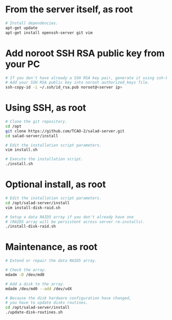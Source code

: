 # From the server itself, as root

```bash
# Install dependencies.
apt-get update
apt-get install openssh-server git vim
```

# Add noroot SSH RSA public key from your PC

```bash
# If you don't have already a SSH RSA key pair, generate it using ssh-keygen
# Add your SSH RSA public key into noroot authorized_keys file.
ssh-copy-id -i ~/.ssh/id_rsa.pub noroot@<server ip>
```

# Using SSH, as root

```bash
# Clone the git repository.
cd /opt
git clone https://github.com/TCAO-2/salad-server.git
cd salad-server/install

# Edit the installation script parameters.
vim install.sh

# Execute the installation script.
./install.sh
```

# Optional install, as root

```bash
# Edit the installation script parameters.
cd /opt/salad-server/install
vim install-disk-raid.sh

# Setup a data RAID5 array if you don't already have one
# (RAID5 array will be persistent across server re-installs).
./install-disk-raid.sh
```

# Maintenance, as root

```bash
# Extend or repair the data RAID5 array.

# Check the array.
mdadm -D /dev/md0

# Add a disk to the array.
mdadm /dev/md0 --add /dev/vdX

# Because the disk hardware configuration have changed,
# you have to update disks routines.
cd /opt/salad-server/install
./update-disk-routines.sh
```

